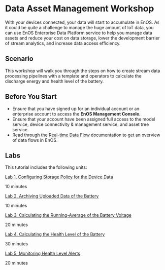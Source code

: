 # Data Asset Management Workshop

With your devices connected, your data will start to accumulate in EnOS. As it could be quite a challenge to manage the huge amount of IoT data, you can use EnOS Enterprise Data Platform service to help you manage data assets and reduce your cost on data storage, lower the development barrier of stream analytics, and increase data access efficiency.


## Scenario

This workshop will walk you through the steps on how to create stream data processing pipelines with a template and operators to calculate the discharge energy and health level of the battery.

## Before You Start

- Ensure that you have signed up for an individual account or an enterprise account to access the **EnOS Management Console**.
- Ensure that your account have been assigned full access to the model service, device connectivity & management service, and asset tree service.
- Read through the [Real-time Data Flow](https://support.envisioniot.com/docs/data-asset/en/latest/learn/data_flow.html) documentation to get an overview of data flows in EnOS.

## Labs

This tutorial includes the following units:

[Lab 1. Configuring Storage Policy for the Device Data](303-1_configuring_storage_policy.md)

10 minutes

[Lab 2. Archiving Uploaded Data of the Battery](303-2_archiving_data.md)

10 minutes

[Lab 3. Calculating the Running-Average of the Battery Voltage](303-3_calculating_average_voltage.md)

20 minutes

[Lab 4. Calculating the Health Level of the Battery](303-4_calculating_health_level.md)

30 minutes

[Lab 5. Monitoring Health Level Alerts](303-5_monitoring_alerts.md)

20 minutes

